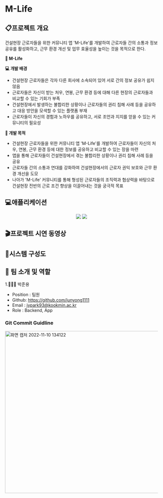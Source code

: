 # M-Life


## 📋프로젝트 개요
 건설현장 근로자들을 위한 커뮤니티 앱 'M-Life'를 개발하여 근로자들 간의 소통과 정보 공유를 활성화하고, 근무 환경 개선 및 업무 효율성을 높이는 것을 목적으로 한다.

**👀 M-Life**

**💻 개발 배경**

- 건설현장 근로자들은 각자 다른 회사에 소속되어 있어 서로 간의 정보 공유가 쉽지 않음
- 근로자들은 자신이 받는 처우, 연봉, 근무 환경 등에 대해 다른 현장의 근로자들과 비교할 수 있는 기회가 부족
- 건설현장에서 발생하는 불합리한 상황이나 근로자들의 권리 침해 사례 등을 공유하고 대응 방안을 모색할 수 있는 플랫폼 부재
- 근로자들이 자신의 경험과 노하우를 공유하고, 서로 조언과 지지를 얻을 수 있는 커뮤니티의 필요성


**📌 개발 목적**

- 건설현장 근로자들을 위한 커뮤니티 앱 'M-Life'를 개발하여 근로자들이 자신의 처우, 연봉, 근무 환경 등에 대한 정보를 공유하고 비교할 수 있는 장을 마련
- 앱을 통해 근로자들이 건설현장에서 겪는 불합리한 상황이나 권리 침해 사례 등을 공유
- 근로자들 간의 소통과 연대를 강화하여 건설현장에서의 근로자 권익 보호와 근무 환경 개선을 도모
- 나아가 'M-Life' 커뮤니티를 통해 형성된 근로자들의 조직력과 협상력을 바탕으로 건설현장 전반의 근로 조건 향상을 이끌어내는 것을 궁극적 목표

## 💻애플리케이션

 <div align="center">

 <img src="https://github.com/No-MLife/M-Life/assets/79856225/8f09857a-cc2c-4d1c-9fc8-b2d7b5f0106e"/>
 <img src="https://github.com/No-MLife/M-Life/assets/79856225/723d2d6a-ce17-4bbf-aa95-9a9f01915cca"/>
 




</div>




## 🎬프로젝트 시연 동영상

 <div align="center">
 



</div>




## 🔎시스템 구성도

<div align="center">


</div>



## 🦉 팀 소개 및 역할

1.👨🏾‍💻 박준용

- Position : 팀원
- Github: <https://github.com/junyong1111>
- Email : jypark93@kookmin.ac.kr
- Role : Backend, App




### Git Commit Guidline


<img width="535" alt="화면 캡처 2022-11-10 134122" src="https://user-images.githubusercontent.com/85275893/201002326-84ab80ac-af5f-4b58-b216-26341ddd6079.png">
